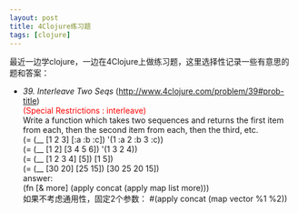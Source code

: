```yaml
---
layout: post
title: 4Clojure练习题
tags: [clojure]
---
```


最近一边学clojure，一边在4Clojure上做练习题，这里选择性记录一些有意思的题和答案：

* *39. Interleave Two Seqs* (http://www.4clojure.com/problem/39#prob-title)   
  <span style="color:red">(Special Restrictions : interleave)</span>  
  Write a function which takes two sequences and returns the first item from each, then the second item from each, then the third, etc.   
  (= (__ \[1 2 3\] \[:a :b :c\]) '(1 :a 2 :b 3 :c))  
  (= (__ \[1 2\] \[3 4 5 6\]) '(1 3 2 4))  
  (= (__ \[1 2 3 4\] \[5\]) \[1 5\])  
  (= (__ \[30 20\] \[25 15\]) \[30 25 20 15\])  
  answer:   
  (fn \[&amp; more\] (apply concat (apply map list more)))  
  如果不考虑通用性，固定2个参数：  #(apply concat (map vector %1 %2)) 




